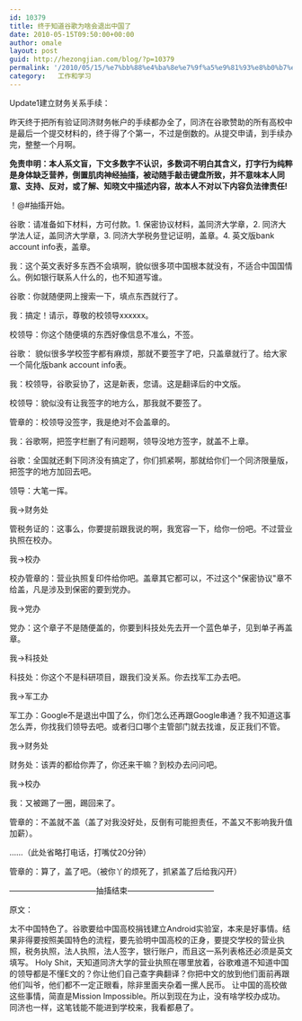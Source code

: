 ```yaml
---
id: 10379
title: 终于知道谷歌为啥会退出中国了
date: 2010-05-15T09:50:00+00:00
author: omale
layout: post
guid: http://hezongjian.com/blog/?p=10379
permalink: '/2010/05/15/%e7%bb%88%e4%ba%8e%e7%9f%a5%e9%81%93%e8%b0%b7%e6%ad%8c%e4%b8%ba%e5%95%a5%e4%bc%9a%e9%80%80%e5%87%ba%e4%b8%ad%e5%9b%bd%e4%ba%86/'
category:   工作和学习  
---
```

Update1建立财务关系手续：

昨天终于把所有验证同济财务帐户的手续都办全了，同济在谷歌赞助的所有高校中是最后一个提交材料的，终于得了个第一，不过是倒数的。从提交申请，到手续办完，整整一个月啊。

**免责申明：本人系文盲，下文多数字不认识，多数词不明白其含义，打字行为纯粹是身体缺乏营养，倒置肌肉神经抽搐，被动随手敲击键盘所致，并不意味本人同意、支持、反对，或了解、知晓文中描述内容，故本人不对以下内容负法律责任!**

！@#$%^^&&\***(()_~~!@#$抽搐开始。

谷歌：请准备如下材料，方可付款。1. 保密协议材料，盖同济大学章，2. 同济大学法人证，盖同济大学章，3. 同济大学税务登记证明，盖章。4. 英文版bank account info表，盖章。

我：这个英文表好多东西不会填啊，貌似很多项中国根本就没有，不适合中国国情么。例如银行联系人什么的，也不知道写谁。

谷歌：你就随便网上搜索一下，填点东西就行了。

我：搞定！请示，尊敬的校领导xxxxxx。

校领导：你这个随便填的东西好像信息不准么，不签。

谷歌： 貌似很多学校签字都有麻烦，那就不要签字了吧，只盖章就行了。给大家一个简化版bank account info表。

我：校领导，谷歌妥协了，这是新表，您请。这是翻译后的中文版。

校领导：貌似没有让我签字的地方么，那我就不要签了。

管章的：校领导没签字，我是绝对不会盖章的。

我：谷歌啊，把签字栏删了有问题啊，领导没地方签字，就盖不上章。

谷歌：全国就还剩下同济没有搞定了，你们抓紧啊，那就给你们一个同济限量版，把签字的地方加回去吧。

领导：大笔一挥。

我->财务处

管税务证的：这事么，你要提前跟我说的啊，我宽容一下，给你一份吧。不过营业执照在校办。

我->校办

校办管章的：营业执照复印件给你吧。盖章其它都可以，不过这个"保密协议"章不给盖，凡是涉及到保密的要到党办。

我->党办

党办：这个章子不是随便盖的，你要到科技处先去开一个蓝色单子，见到单子再盖章。

我->科技处

科技处：你这个不是科研项目，跟我们没关系。你去找军工办去吧。

我->军工办

军工办：Google不是退出中国了么，你们怎么还再跟Google串通？我不知道这事怎么弄，你找我们领导去吧。或者归口哪个主管部门就去找谁，反正我们不管。

我->财务处

财务处：该弄的都给你弄了，你还来干嘛？到校办去问问吧。

我->校办

我：又被踢了一圈，踢回来了。

管章的：不盖就不盖（盖了对我没好处，反倒有可能担责任，不盖又不影响我升值加薪）。

&hellip;&hellip;（此处省略打电话，打嘴仗20分钟）

管章的：算了，盖了吧。（被你丫的烦死了，抓紧盖了后给我闪开）

&#8212;&#8212;&#8212;&#8212;&#8212;&#8212;&#8212;&#8212;&#8212;&#8212;&#8212;抽搐结束&#8212;&#8212;&#8212;&#8212;&#8212;&#8212;&#8212;&#8212;&#8212;&#8212;&#8212;

 

原文：

太不中国特色了。谷歌要给中国高校捐钱建立Android实验室，本来是好事情。结果非得要按照美国特色的流程，要先验明中国高校的正身，要提交学校的营业执照，税务执照，法人执照，法人签字，银行账户，而且这一系列表格还必须是英文填写。 Holy Shit，天知道同济大学的营业执照在哪里放着，谷歌难道不知道中国的领导都是不懂E文的？你让他们自己查字典翻译？你把中文的放到他们面前再跟他们叫爷，他们都不一定正眼看，除非里面夹杂着一摞人民币。 让中国的高校做这些事情，简直是Mission Impossible。所以到现在为止，没有啥学校办成功。同济也一样，这笔钱能不能进到学校来，我看都悬了。